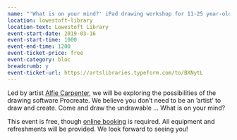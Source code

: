 ```yaml
---
name: "'What is on your mind?' iPad drawing workshop for 11-25 year-olds"
location: lowestoft-library
location-text: Lowestoft Library
event-start-date: 2019-03-16
event-start-time: 1000
event-end-time: 1200
event-ticket-price: free
event-category: bloc
breadcrumb: y
event-ticket-url: https://artslibraries.typeform.com/to/BXNytL
---
```


Led by artist [Alfie Carpenter](https://www.alfiecarpenter.com/), we will be exploring the possibilities of the drawing software Procreate. We believe you don’t need to be an ’artist’ to draw and create. Come and draw the undrawable ... What is on your mind?

This event is free, though [online booking](https://artslibraries.typeform.com/to/BXNytL) is required. All equipment and refreshments will be provided. We look forward to seeing you!
